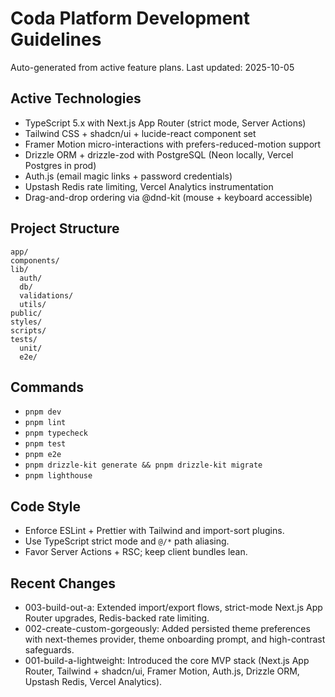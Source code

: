 # Coda Platform Development Guidelines

Auto-generated from active feature plans. Last updated: 2025-10-05

## Active Technologies
- TypeScript 5.x with Next.js App Router (strict mode, Server Actions)
- Tailwind CSS + shadcn/ui + lucide-react component set
- Framer Motion micro-interactions with prefers-reduced-motion support
- Drizzle ORM + drizzle-zod with PostgreSQL (Neon locally, Vercel Postgres in prod)
- Auth.js (email magic links + password credentials)
- Upstash Redis rate limiting, Vercel Analytics instrumentation
- Drag-and-drop ordering via @dnd-kit (mouse + keyboard accessible)

## Project Structure
```
app/
components/
lib/
  auth/
  db/
  validations/
  utils/
public/
styles/
scripts/
tests/
  unit/
  e2e/
```

## Commands
- `pnpm dev`
- `pnpm lint`
- `pnpm typecheck`
- `pnpm test`
- `pnpm e2e`
- `pnpm drizzle-kit generate && pnpm drizzle-kit migrate`
- `pnpm lighthouse`

## Code Style
- Enforce ESLint + Prettier with Tailwind and import-sort plugins.
- Use TypeScript strict mode and `@/*` path aliasing.
- Favor Server Actions + RSC; keep client bundles lean.

## Recent Changes
- 003-build-out-a: Extended import/export flows, strict-mode Next.js App Router upgrades, Redis-backed rate limiting.
- 002-create-custom-gorgeously: Added persisted theme preferences with next-themes provider, theme onboarding prompt, and high-contrast safeguards.
- 001-build-a-lightweight: Introduced the core MVP stack (Next.js App Router, Tailwind + shadcn/ui, Framer Motion, Auth.js, Drizzle ORM, Upstash Redis, Vercel Analytics).

<!-- MANUAL ADDITIONS START -->
<!-- MANUAL ADDITIONS END -->

